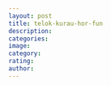 ```yaml
---
layout: post
title: telok-kurau-hor-fun
description:
categories:
image:
category:
rating:
author:
---
```

